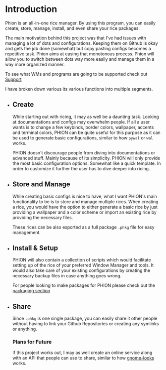 # Introduction

Phion is an all-in-one rice manager. By using this program, you can easily create, store, manage, install, and even share your rice packages.

The main motivation behind this project was that I've had issues with managing a lot of dots and configurations. Keeping them on Github is okay and gets the job done (somewhat) but copy pasting configs becomes a repetitive task. Phion aims at easing that monotonous process. Phion will allow you to switch between dots way more easily and manage them in a way more organized manner.

To see what WMs and programs are going to be supported check out [Support](Support/Overview.md)

I have broken down various its various functions into multiple segments.

- ## Create

	While starting out with ricing, it may as well be a daunting task. Looking at documentations and configs may overwhelm people. If all a user wants is to change a few keybinds, border colors, wallpaper, accents and terminal colors, PHION can be quite useful for this purpose as it can be used to generate basic configurations, similar to how `pywal` or `wal` works.

	PHION doesn't discourage people from diving into documentations or advanced stuff. Mainly because of its simplicity. PHION will only provide the most basic configuration options. Somewhat like a quick template. In order to customize it further the user has to dive deeper into ricing. 

- ## Store and Manage

	While creating basic configs is nice to have, what I want PHION's main functionality to be is to store and manage multiple rices. When creating a rice, you would have the option to either generate a basic rice by just providing a wallpaper and a color scheme or import an existing rice by providing the necessary files.

	These rices can be also exported as a full package `.phkg` file for easy management.

- ## Install & Setup

	PHION will also contain a collection of scripts which would facilitate setting up of the rice of your preferred Window Manager and tools. It would also take care of your existing configurations by creating the necessary backup files in case anything goes wrong.
	
	For people looking to make packages for PHION please check out the [packaging section](Packaging/Package%20Structure.md)

- ## Share

	Since `.phkg` is one single package, you can easily share it other people without having to link your Github Repositories or creating any symlinks or anything. 

	### Plans for Future

	If this project works out, I may as well create an online service along with an API that people can use to share, similar to how [gnome-looks](https://www.gnome-look.org/) works. 




